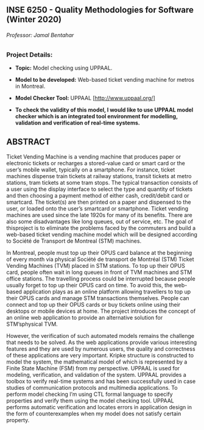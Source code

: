 ## INSE 6250 - Quality Methodologies for Software (Winter 2020)
###### Professor: Jamal Bentahar

### Project Details:
- **Topic:** Model checking using UPPAAL.
- **Model to be developed:** Web-based ticket vending machine for metros in Montreal.
- **Model Checker Tool:** UPPAAL [http://www.uppaal.org/]

- **To check the validity of this model, I would like to use UPPAAL model checker which is an integrated tool environment for modelling, validation and verification of real-time systems.**

## ABSTRACT
Ticket Vending Machine is a vending machine that produces paper or electronic tickets or
recharges a stored-value card or smart card or the user’s mobile wallet, typically on a smartphone.
For instance, ticket machines dispense train tickets at railway stations, transit tickets at metro
stations, tram tickets at some tram stops. The typical transaction consists of a user using the display
interface to select the type and quantity of tickets and then choosing a payment method of either
cash, credit/debit card or smartcard. The ticket(s) are then printed on a paper and dispensed to
the user, or loaded onto the user’s smartcard or smartphone. Ticket vending machines are used
since the late 1920s for many of its benefits. There are also some disadvantages like long queues,
out of service, etc. The goal of thisproject is to eliminate the problems faced by the commuters and
build a web-based ticket vending machine model which will be designed according to Société de
Transport de Montreal (STM) machines.

In Montreal, people must top up their OPUS card balance at the beginning of every month via
physical Société de transport de Montréal (STM) Ticket Vending Machines (TVM) placed in STM
stations. To top up their OPUS card, people often wait in long queues in front of TVM machines and
STM office stations. The travelling process could be interrupted because people usually forget to
top up their OPUS card on time. To avoid this, the web-based application plays as an online
platform allowing travellers to top up their OPUS cards and manage STM transactions themselves.
People can connect and top up their OPUS cards or buy tickets online using their desktops or
mobile devices at home. The project introduces the concept of an online web application to provide
an alternative solution for STM’sphysical TVM.

However, the verification of such automated models remains the challenge that needs to be solved.
As the web applications provide various interesting features and they are used by numerous users,
the quality and correctness of these applications are very important. Kripke structure is
constructed to model the system, the mathematical model of which is represented by a Finite State
Machine (FSM) from my perspective. UPPAAL is used for modeling, verification, and validation of
the system. UPPAAL provides a toolbox to verify real-time systems and has been successfully used
in case studies of communication protocols and multimedia applications. To perform model
checking I’m using CTL formal language to specify properties and verify them using the model
checking tool. UPPAAL performs automatic verification and locates errors in application design in
the form of counterexamples when my model does not satisfy certain property.
